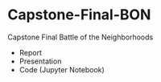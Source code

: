 # Capstone-Final-BON
Capstone Final Battle of the Neighborhoods
- Report
- Presentation
- Code (Jupyter Notebook) 
